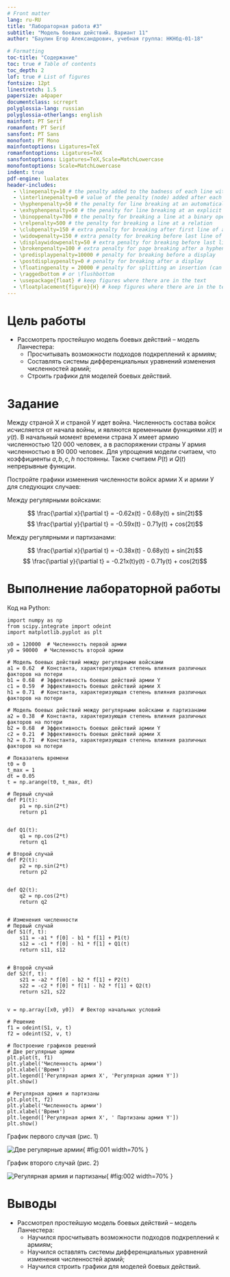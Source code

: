 ```yaml
---
# Front matter
lang: ru-RU
title: "Лабораторная работа #3"
subtitle: "Модель боевых действий. Вариант 11"
author: "Баулин Егор Александрович, учебная группа: НКНбд-01-18"

# Formatting
toc-title: "Содержание"
toc: true # Table of contents
toc_depth: 2
lof: true # List of figures
fontsize: 12pt
linestretch: 1.5
papersize: a4paper
documentclass: scrreprt
polyglossia-lang: russian
polyglossia-otherlangs: english
mainfont: PT Serif
romanfont: PT Serif
sansfont: PT Sans
monofont: PT Mono
mainfontoptions: Ligatures=TeX
romanfontoptions: Ligatures=TeX
sansfontoptions: Ligatures=TeX,Scale=MatchLowercase
monofontoptions: Scale=MatchLowercase
indent: true
pdf-engine: lualatex
header-includes:
  - \linepenalty=10 # the penalty added to the badness of each line within a paragraph (no associated penalty node) Increasing the value makes tex try to have fewer lines in the paragraph.
  - \interlinepenalty=0 # value of the penalty (node) added after each line of a paragraph.
  - \hyphenpenalty=50 # the penalty for line breaking at an automatically inserted hyphen
  - \exhyphenpenalty=50 # the penalty for line breaking at an explicit hyphen
  - \binoppenalty=700 # the penalty for breaking a line at a binary operator
  - \relpenalty=500 # the penalty for breaking a line at a relation
  - \clubpenalty=150 # extra penalty for breaking after first line of a paragraph
  - \widowpenalty=150 # extra penalty for breaking before last line of a paragraph
  - \displaywidowpenalty=50 # extra penalty for breaking before last line before a display math
  - \brokenpenalty=100 # extra penalty for page breaking after a hyphenated line
  - \predisplaypenalty=10000 # penalty for breaking before a display
  - \postdisplaypenalty=0 # penalty for breaking after a display
  - \floatingpenalty = 20000 # penalty for splitting an insertion (can only be split footnote in standard LaTeX)
  - \raggedbottom # or \flushbottom
  - \usepackage{float} # keep figures where there are in the text
  - \floatplacement{figure}{H} # keep figures where there are in the text
---
```


# Цель работы

- Рассмотреть простейшую модель боевых действий – модель Ланчестера:
	- Просчитывать возможности подходов подкреплений к армиям;
	- Составлять системы дифференциальных уравнений изменения численностей армий;
	- Строить графики для моделей боевых действий. 

# Задание

Между страной Х и страной У идет война. Численность состава войск исчисляется от начала войны, и являются временными функциями
$x(t)$ и $y(t)$. В начальный момент времени страна Х имеет армию численностью 120 000 человек, а в распоряжении страны У армия численностью в 90 000 человек. Для упрощения модели считаем, что коэффициенты $a,b,c,h$ постоянны. Также считаем $P(t)$ и $Q(t)$ непрерывные функции.

Постройте графики изменения численности войск армии Х и армии У для следующих случаев:


Между регулярными войсками:

$$ \frac{\partial x}{\partial t} = -0.62x(t) - 0.68y(t) + sin(2t)$$
$$ \frac{\partial y}{\partial t} = -0.59x(t) - 0.71y(t) + cos(2t)$$

Между регулярными и партизанами:

$$ \frac{\partial x}{\partial t} = -0.38x(t) - 0.68y(t) + sin(2t)$$
$$ \frac{\partial y}{\partial t} = -0.21x(t)y(t) - 0.71y(t) + cos(2t)$$

# Выполнение лабораторной работы

Код на Python:

```
import numpy as np
from scipy.integrate import odeint
import matplotlib.pyplot as plt

x0 = 120000  # Численность первой армии
y0 = 90000  # Численность второй армии

# Модель боевых действий между регулярными войсками
a1 = 0.62  # Константа, характеризующая степень влияния различных факторов на потери
b1 = 0.68  # Эффективность боевых действий армии Y
c1 = 0.59  # Эффективность боевых действий армии X
h1 = 0.71  # Константа, характеризующая степень влияния различных факторов на потери

# Модель боевых действий между регулярными войсками и партизанами
a2 = 0.38  # Константа, характеризующая степень влияния различных факторов на потери
b2 = 0.68  # Эффективность боевых действий армии Y
c2 = 0.21  # Эффективность боевых действий армии X
h2 = 0.71  # Константа, характеризующая степень влияния различных факторов на потери

# Показатель времени
t0 = 0
t_max = 1
dt = 0.05
t = np.arange(t0, t_max, dt)

# Первый случай
def P1(t):
    p1 = np.sin(2*t)
    return p1


def Q1(t):
    q1 = np.cos(2*t)
    return q1

# Второй случай
def P2(t):
    p2 = np.sin(2*t)
    return p2


def Q2(t):
    q2 = np.cos(2*t)
    return q2


# Изменения численности
# Первый случай
def S1(f, t):
    s11 = -a1 * f[0] - b1 * f[1] + P1(t)
    s12 = -c1 * f[0] - h1 * f[1] + Q1(t)
    return s11, s12


# Второй случай
def S2(f, t):
    s21 = -a2 * f[0] - b2 * f[1] + P2(t)
    s22 = -c2 * f[0] * f[1] - h2 * f[1] + Q2(t)
    return s21, s22


v = np.array([x0, y0])  # Вектор начальных условий

# Решение
f1 = odeint(S1, v, t)
f2 = odeint(S2, v, t)

# Построение графиков решений
# Две регулярные армии
plt.plot(t, f1)
plt.ylabel('Численность армии')
plt.xlabel('Время')
plt.legend(['Регулярная армия X', 'Регулярная армия Y'])
plt.show()

# Регулярная армия и партизаны
plt.plot(t, f2)
plt.ylabel('Численность армии')
plt.xlabel('Время')
plt.legend(['Регулярная армия X', ' Партизаны армия Y'])
plt.show()
```

График первого случая (рис. 1)

![Две регулярные армии](image/plot1.png){ #fig:001 width=70% }

График второго случай (рис. 2)

![Регулярная армия и партизаны](image/plot2.png){ #fig:002 width=70% }

# Выводы

 - Рассмотрел простейшую модель боевых действий – модель Ланчестера:
	- Научился просчитывать возможности подходов подкреплений к армиям;
	- Научился оставлять системы дифференциальных уравнений изменения численностей армий;
	- Научился строить графики для моделей боевых действий. 


